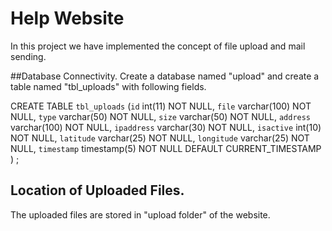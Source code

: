 # Help Website
In this project we have implemented the concept of file upload and mail sending.

##Database Connectivity.
Create a database named "upload" and create a table named "tbl_uploads" with following fields.

CREATE TABLE `tbl_uploads` (`id` int(11) NOT NULL,
  `file` varchar(100) NOT NULL,
  `type` varchar(50) NOT NULL,
  `size` varchar(50) NOT NULL,
  `address` varchar(100) NOT NULL,
  `ipaddress` varchar(30) NOT NULL,
  `isactive` int(10) NOT NULL,
  `latitude` varchar(25) NOT NULL,
  `longitude` varchar(25) NOT NULL,
  `timestamp` timestamp(5) NOT NULL DEFAULT CURRENT_TIMESTAMP
) ;


## Location of Uploaded Files.

The uploaded files are stored in "upload folder" of the website.
